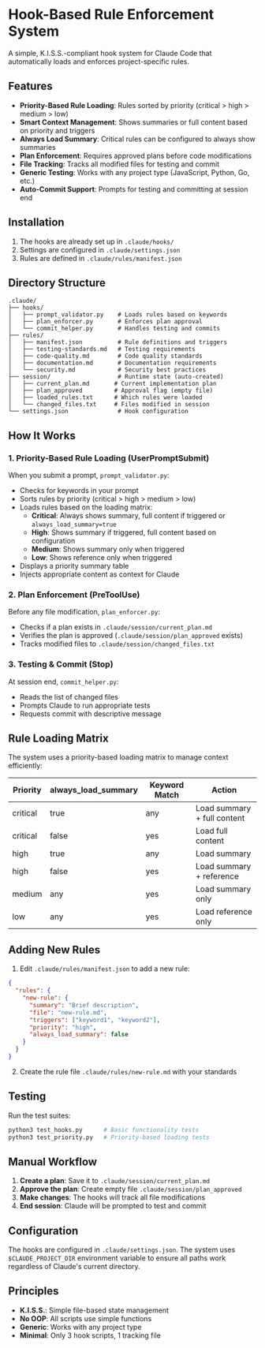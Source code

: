 # Hook-Based Rule Enforcement System

A simple, K.I.S.S.-compliant hook system for Claude Code that automatically loads and enforces project-specific rules.

## Features

- **Priority-Based Rule Loading**: Rules sorted by priority (critical > high > medium > low)
- **Smart Context Management**: Shows summaries or full content based on priority and triggers
- **Always Load Summary**: Critical rules can be configured to always show summaries
- **Plan Enforcement**: Requires approved plans before code modifications
- **File Tracking**: Tracks all modified files for testing and commit
- **Generic Testing**: Works with any project type (JavaScript, Python, Go, etc.)
- **Auto-Commit Support**: Prompts for testing and committing at session end

## Installation

1. The hooks are already set up in `.claude/hooks/`
2. Settings are configured in `.claude/settings.json`
3. Rules are defined in `.claude/rules/manifest.json`

## Directory Structure

```
.claude/
├── hooks/
│   ├── prompt_validator.py    # Loads rules based on keywords
│   ├── plan_enforcer.py       # Enforces plan approval
│   └── commit_helper.py       # Handles testing and commits
├── rules/
│   ├── manifest.json          # Rule definitions and triggers
│   ├── testing-standards.md   # Testing requirements
│   ├── code-quality.md        # Code quality standards
│   ├── documentation.md       # Documentation requirements
│   └── security.md            # Security best practices
├── session/                   # Runtime state (auto-created)
│   ├── current_plan.md       # Current implementation plan
│   ├── plan_approved         # Approval flag (empty file)
│   ├── loaded_rules.txt      # Which rules were loaded
│   └── changed_files.txt     # Files modified in session
└── settings.json              # Hook configuration
```

## How It Works

### 1. Priority-Based Rule Loading (UserPromptSubmit)
When you submit a prompt, `prompt_validator.py`:
- Checks for keywords in your prompt
- Sorts rules by priority (critical > high > medium > low)
- Loads rules based on the loading matrix:
  - **Critical**: Always shows summary, full content if triggered or `always_load_summary=true`
  - **High**: Shows summary if triggered, full content based on configuration
  - **Medium**: Shows summary only when triggered
  - **Low**: Shows reference only when triggered
- Displays a priority summary table
- Injects appropriate content as context for Claude

### 2. Plan Enforcement (PreToolUse)
Before any file modification, `plan_enforcer.py`:
- Checks if a plan exists in `.claude/session/current_plan.md`
- Verifies the plan is approved (`.claude/session/plan_approved` exists)
- Tracks modified files to `.claude/session/changed_files.txt`

### 3. Testing & Commit (Stop)
At session end, `commit_helper.py`:
- Reads the list of changed files
- Prompts Claude to run appropriate tests
- Requests commit with descriptive message

## Rule Loading Matrix

The system uses a priority-based loading matrix to manage context efficiently:

| Priority | always_load_summary | Keyword Match | Action |
|----------|-------------------|---------------|---------|
| critical | true | any | Load summary + full content |
| critical | false | yes | Load full content |
| high | true | any | Load summary |
| high | false | yes | Load summary + reference |
| medium | any | yes | Load summary only |
| low | any | yes | Load reference only |

## Adding New Rules

1. Edit `.claude/rules/manifest.json` to add a new rule:
```json
{
  "rules": {
    "new-rule": {
      "summary": "Brief description",
      "file": "new-rule.md",
      "triggers": ["keyword1", "keyword2"],
      "priority": "high",
      "always_load_summary": false
    }
  }
}
```

2. Create the rule file `.claude/rules/new-rule.md` with your standards

## Testing

Run the test suites:
```bash
python3 test_hooks.py      # Basic functionality tests
python3 test_priority.py   # Priority-based loading tests
```

## Manual Workflow

1. **Create a plan**: Save it to `.claude/session/current_plan.md`
2. **Approve the plan**: Create empty file `.claude/session/plan_approved`
3. **Make changes**: The hooks will track all file modifications
4. **End session**: Claude will be prompted to test and commit

## Configuration

The hooks are configured in `.claude/settings.json`. The system uses `$CLAUDE_PROJECT_DIR` environment variable to ensure all paths work regardless of Claude's current directory.

## Principles

- **K.I.S.S.**: Simple file-based state management
- **No OOP**: All scripts use simple functions
- **Generic**: Works with any project type
- **Minimal**: Only 3 hook scripts, 1 tracking file